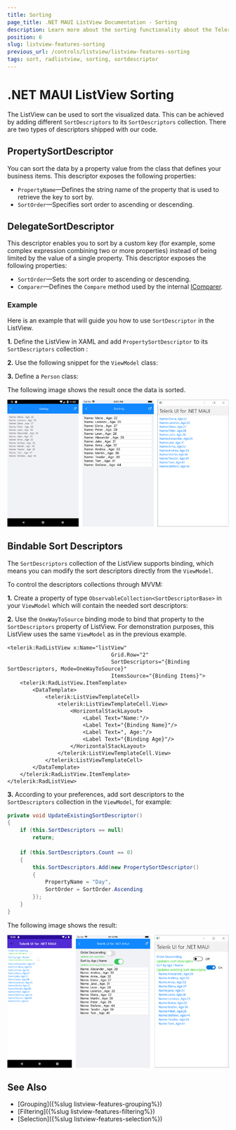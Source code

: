 ```yaml
---
title: Sorting
page_title: .NET MAUI ListView Documentation - Sorting
description: Learn more about the sorting functionality about the Telerik UI for .NET MAUI ListView control.
position: 6
slug: listview-features-sorting
previous_url: /controls/listview/listview-features-sorting
tags: sort, radlistview, sorting, sortdescriptor
---
```


# .NET MAUI ListView Sorting

The ListView can be used to sort the visualized data. This can be achieved by adding different `SortDescriptors` to its `SortDescriptors` collection. There are two types of descriptors shipped with our code.

## PropertySortDescriptor

You can sort the data by a property value from the class that defines your business items. This descriptor exposes the following properties:

- `PropertyName`&mdash;Defines the string name of the property that is used to retrieve the key to sort by.
- `SortOrder`&mdash;Specifies sort order to ascending or descending.

## DelegateSortDescriptor

This descriptor enables you to sort by a custom key (for example, some complex expression combining two or more properties) instead of being limited by the value of a single property. This descriptor exposes the following properties:

- `SortOrder`&mdash;Sets the sort order to ascending or descending.
- `Comparer`&mdash;Defines the `Compare` method used by the internal [IComparer](https://docs.microsoft.com/en-us/dotnet/api/system.collections.icomparer).

### Example

Here is an example that will guide you how to use `SortDescriptor` in the ListView.

**1.** Define the ListView in XAML and add `PropertySortDescriptor` to its `SortDescriptors` collection :

<snippet id='listview-features-sorting-xaml'/>

**2.** Use the following snippet for the `ViewModel` class:

<snippet id='listview-features-sorting-viewmodel'/>

**3.** Define a `Person` class:

<snippet id='listview-features-sorting-data-class'/>

The following image shows the result once the data is sorted.

![.NET MAUI ListView Sorting](images/listview-features-sorting.png "Sorting")

## Bindable Sort Descriptors

The `SortDescriptors` collection of the ListView supports binding, which means you can modify the sort descriptors directly from the `ViewModel`.

To control the descriptors collections through MVVM:

**1.** Create a property of type `ObservableCollection<SortDescriptorBase>` in your `ViewModel` which will contain the needed sort descriptors:

 <snippet id='listview-features-bindable-sortdescriptor-viewmodel' />

**2.** Use the `OneWayToSource` binding mode to bind that property to the `SortDescriptors` property of ListView. For demonstration purposes, this ListView uses the same `ViewModel` as in the previous example.

```XAML
<telerik:RadListView x:Name="listView"
								 Grid.Row="2"
								 SortDescriptors="{Binding SortDescriptors, Mode=OneWayToSource}"
								 ItemsSource="{Binding Items}">              
	<telerik:RadListView.ItemTemplate>
		<DataTemplate>
			<telerik:ListViewTemplateCell>
				<telerik:ListViewTemplateCell.View>
					<HorizontalStackLayout>
						<Label Text="Name:"/>
						<Label Text="{Binding Name}"/>
						<Label Text=", Age:"/>
						<Label Text="{Binding Age}"/>
					</HorizontalStackLayout>
				</telerik:ListViewTemplateCell.View>
			</telerik:ListViewTemplateCell>
		</DataTemplate>
	</telerik:RadListView.ItemTemplate>
</telerik:RadListView>
```

**3.** According to your preferences, add sort descriptors to the `SortDescriptors` collection in the `ViewModel`, for example:

```C#
private void UpdateExistingSortDescriptor()
{
	if (this.SortDescriptors == null)
		return;

	if (this.SortDescriptors.Count == 0)
	{
		this.SortDescriptors.Add(new PropertySortDescriptor()
		{
			PropertyName = "Day",
			SortOrder = SortOrder.Ascending
		});
	}
}
```


The following image shows the result:

![.NET MAUI ListView Sort Descriptor MVVM](images/listview-features-bindable-sort.png)

## See Also

- [Grouping]({%slug listview-features-grouping%})
- [Filtering]({%slug listview-features-filtering%})
- [Selection]({%slug listview-features-selection%})
